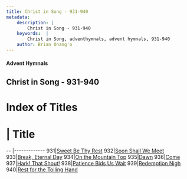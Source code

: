 ```yaml
---
title: Christ in Song - 931-940
metadata:
    description: |
        Christ in Song - 931-940
    keywords:  |
        Christ in Song, adventhymnals, advent hymnals, 931-940
    author: Brian Onang'o
---
```


#### Advent Hymnals
## Christ in Song - 931-940

# Index of Titles
# | Title                        
-- |-------------
931|[Sweet Be Thy Rest](/christ-in-song/901-949/931-940/Sweet-Be-Thy-Rest)
932|[Soon Shall We Meet](/christ-in-song/901-949/931-940/Soon-Shall-We-Meet)
933|[Break, Eternal Day](/christ-in-song/901-949/931-940/Break,-Eternal-Day)
934|[On the Mountain Top](/christ-in-song/901-949/931-940/On-the-Mountain-Top)
935|[Dawn](/christ-in-song/901-949/931-940/Dawn)
936|[Come](/christ-in-song/901-949/931-940/Come)
937|[Hark!  That Shout!](/christ-in-song/901-949/931-940/Hark!-That-Shout!)
938|[Patience Bids Us Wait](/christ-in-song/901-949/931-940/Patience-Bids-Us-Wait)
939|[Redemption Nigh](/christ-in-song/901-949/931-940/Redemption-Nigh)
940|[Rest for the Toiling Hand](/christ-in-song/901-949/931-940/Rest-for-the-Toiling-Hand)